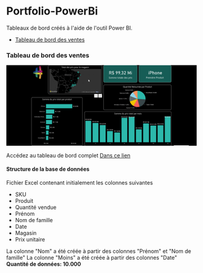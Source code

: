 # Portfolio-PowerBi 
 Tableaux de bord créés à l'aide de l'outil Power BI.
 
- [Tableau de bord des ventes](https://github.com/Cidavieira/Portfolio-Power-Bi/blob/main/Rapport%20Magasin.pbix)

### Tableau de bord des ventes

![ventes](https://github.com/Cidavieira/Portfolio-PowerBI/blob/main/Tableau%20de%20bord%20des%20ventes/Video_230507204904.gif)

Accédez au tableau de bord complet [Dans ce lien](https://app.powerbi.com/view?r=eyJrIjoiODZjY2FmZDctYzVkOS00YjhmLWJlYmItNTE3MTM3NjE0M2JjIiwidCI6IjRiN2IwYjZhLWIzNDAtNDc5MS1iNTg5LTA1NDVkZDIwYWQzNiJ9)

#### Structure de la base de données

Fichier Excel contenant initialement les colonnes suivantes
- SKU
- Produit
- Quantité vendue 
- Prénom
- Nom de famille 
- Date
- Magasin
- Prix unitaire 


La colonne "Nom" a été créée à partir des colonnes "Prénom" et "Nom de famille"
La colonne "Moins" a été créée à partir des colonnes "Date"
**Quantité de données: 10.000** 

